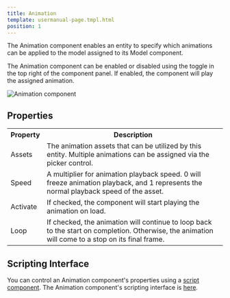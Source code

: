 ```yaml
---
title: Animation
template: usermanual-page.tmpl.html
position: 1
---
```


The Animation component enables an entity to specify which animations can be applied to the model assigned to its Model component.

The Animation component can be enabled or disabled using the toggle in the top right of the component panel. If enabled, the component will play the assigned animation.

![Animation component][1]

## Properties

<table class="table table-striped">
    <col class="property-name"></col>
    <col class="property-description"></col>
    <tr><th>Property</th><th>Description</th></tr>
    <tr><td>Assets</td><td>The animation assets that can be utilized by this entity. Multiple animations can be assigned via the picker control.</td></tr>
    <tr><td>Speed</td><td>A multiplier for animation playback speed. 0 will freeze animation playback, and 1 represents the normal playback speed of the asset.</td></tr>
    <tr><td>Activate</td><td>If checked, the component will start playing the animation on load.</td></tr>
    <tr><td>Loop</td><td>If checked, the animation will continue to loop back to the start on completion. Otherwise, the animation will come to a stop on its final frame.</td></tr>
</table>

## Scripting Interface

You can control an Animation component's properties using a [script component][2]. The Animation component's scripting interface is [here][3].

[1]: /images/user-manual/scenes/components/component-animation.png
[2]: /user-manual/packs/components/script
[3]: /engine/api/stable/symbols/pc.AnimationComponent.html
